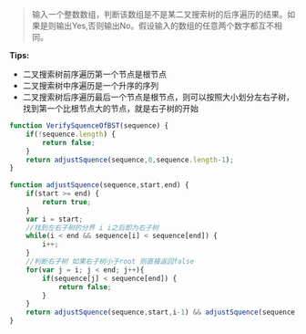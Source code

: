 >输入一个整数数组，判断该数组是不是某二叉搜索树的后序遍历的结果。如果是则输出Yes,否则输出No。假设输入的数组的任意两个数字都互不相同。

**Tips:**
 - 二叉搜索树前序遍历第一个节点是根节点
 - 二叉搜索树中序遍历是一个升序的序列
 - 二叉搜索树后序遍历最后一个节点是根节点，则可以按照大小划分左右子树，找到第一个比根节点大的节点，就是右子树的开始

```js
function VerifySquenceOfBST(sequence) {
    if(!sequence.length) {
        return false;
    }
    return adjustSquence(sequence,0,sequence.length-1);
}
  
function adjustSquence(sequence,start,end) {
    if(start >= end) {
        return true;
    }
    var i = start;
    //找到左右子树的分界 i i之后即为右子树
    while(i < end && sequence[i] < sequence[end]) {
        i++;
    }
    //判断右子树 如果右子树小于root 则直接返回false
    for(var j = i; j < end; j++){
        if(sequence[j] < sequence[end]) {
            return false;
        }
    }
    return adjustSquence(sequence,start,i-1) && adjustSquence(sequence,i,end-1)
}
```